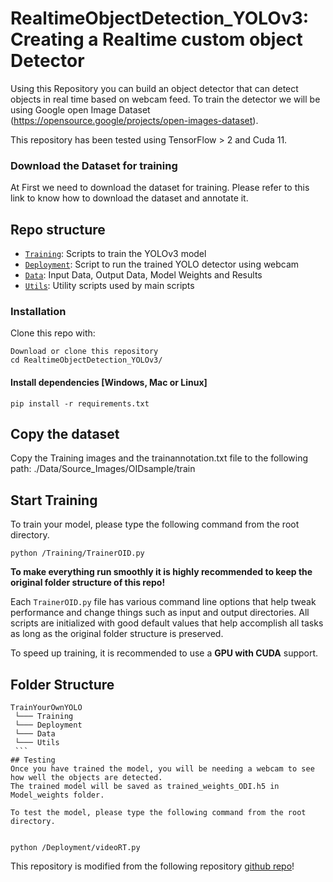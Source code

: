 # RealtimeObjectDetection_YOLOv3: Creating a Realtime custom object Detector

Using this Repository you can build an object detector that can detect objects in real time based on webcam feed.
To train the detector we will be using Google open Image Dataset (https://opensource.google/projects/open-images-dataset).

This repository has been tested using TensorFlow > 2 and Cuda 11.

### Download the Dataset for training

At First we need to download the dataset for training. 
Please refer to this link to know how to download the dataset and annotate it.


## Repo structure
+ [`Training`](/Training/): Scripts to train the YOLOv3 model
+ [`Deployment`](/Deployment/): Script to run the trained YOLO detector using webcam
+ [`Data`](/Data/): Input Data, Output Data, Model Weights and Results
+ [`Utils`](/Utils/): Utility scripts used by main scripts


### Installation


Clone this repo with:
```
Download or clone this repository
cd RealtimeObjectDetection_YOLOv3/
```

#### Install dependencies [Windows, Mac or Linux]
```
pip install -r requirements.txt
```

## Copy the dataset
Copy the Training images and the trainannotation.txt file to the following path:
./Data/Source_Images/OIDsample/train


## Start Training

To train your model, please type the following command from the root directory.

```
python /Training/TrainerOID.py

```
 
**To make everything run smoothly it is highly recommended to keep the original folder structure of this repo!**

Each `TrainerOID.py` file has various command line options that help tweak performance and change things such as input and output directories. All scripts are initialized with good default values that help accomplish all tasks as long as the original folder structure is preserved.

To speed up training, it is recommended to use a **GPU with CUDA** support. 

## Folder Structure   
   ```
   TrainYourOwnYOLO
    └─── Training
    └─── Deployment
    └─── Data
    └─── Utils
    ```
## Testing
Once you have trained the model, you will be needing a webcam to see how well the objects are detected.
The trained model will be saved as trained_weights_ODI.h5 in Model_weights folder.

To test the model, please type the following command from the root directory.


python /Deployment/videoRT.py

```

 
This repository  is modified from the following repository [github repo](https://github.com/AntonMu/TrainYourOwnYOLO)!
 

